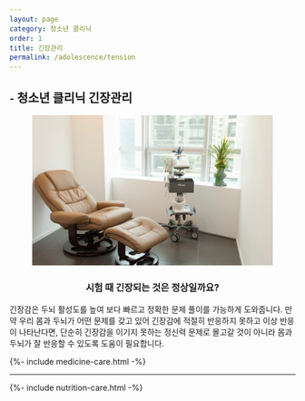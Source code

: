 ```yaml
---
layout: page
category: 청소년 클리닉
order: 1
title: 긴장관리
permalink: /adolescence/tension
---
```


<h2 class="content-heading">
  <small>-</small>
  <strong>청소년 클리닉</strong> 긴장관리
</h2>

<figure>
  <img src="/assets/img-slide3.jpg" alt="">
</figure>

<h3 style="text-align:center">시험 때 긴장되는 것은 정상일까요?</h3>
<p>긴장감은 두뇌 활성도를 높여 보다 빠르고 정확한 문제 풀이를 가능하게 도와줍니다. 만약 우리 몸과 두뇌가 어떤 문제를 갖고 있어 긴장감에 적절히 반응하지 못하고 이상 반응이 나타난다면, 단순히 긴장감을 이기지 못하는 정신력 문제로 몰고갈 것이 아니라 몸과 두뇌가 잘 반응할 수 있도록 도움이 필요합니다.</p>

{%- include medicine-care.html -%}

<hr>

{%- include nutrition-care.html -%}
